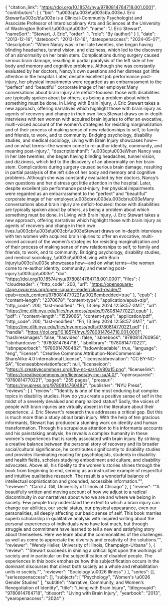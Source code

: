 {
   "citation_link": "https://doi.org/10.18574/nyu/9780814764718.001.0001",
   "contributors": [
     {
       "bio": "\u003cp\u003e\u003cb\u003eJ. Eric Stewart\u003c/b\u003e is a Clinical-Community Psychologist and Associate Professor of Interdisciplinary Arts and Sciences at the University of Washington Bothell.\u003c/p\u003e",
       "name": "J. Eric   Stewart",
       "nameSort": "Stewart, J. Eric",
       "order": 1,
       "role": "By (author)"
     }
   ],
   "date": "2013-12-16",
   "datebook": "2013-12-16",
   "dateopenaccess": "2024-05-07",
   "description": "When Nancy was in her late twenties, she began having blinding headaches, tunnel vision, and dizziness, which led to the discovery of an abnormality on her brain stem. Complications during surgery caused serious brain damage, resulting in partial paralysis of the left side of her body and memory and cognitive problems. Although she was constantly evaluated by her doctors, Nancy’s own questions and her distress got little attention in the hospital. Later, despite excellent job performance post-injury, her physical impairments were regarded as an embarrassment to the “perfect” and “beautiful” corporate image of her employer.Many conversations about brain injury are deficit-focused: those with disabilities are typically spoken about by others, as being a problem about which something must be done. In Living with Brain Injury, J. Eric Stewart takes a new approach, offering narratives which highlight those with brain injury as agents of recovery and change in their own lives.Stewart draws on in-depth interviews with ten women with acquired brain injuries to offer an evocative, multi-voiced account of the women’s strategies for resisting marginalization and of their process of making sense of new relationships to self, to family and friends, to work, and to community. Bridging psychology, disability studies, and medical sociology, Living with Brain Injury showcases how—and on what terms—the women come to re-author identity, community, and meaning post-injury.",
   "descriptionhtml": "\u003cp\u003eWhen Nancy was in her late twenties, she began having blinding headaches, tunnel vision, and dizziness, which led to the discovery of an abnormality on her brain stem. Complications during surgery caused serious brain damage, resulting in partial paralysis of the left side of her body and memory and cognitive problems. Although she was constantly evaluated by her doctors, Nancy’s own questions and her distress got little attention in the hospital. Later, despite excellent job performance post-injury, her physical impairments were regarded as an embarrassment to the “perfect” and “beautiful” corporate image of her employer.\u003cbr\u003e\u003cbr\u003eMany conversations about brain injury are deficit-focused: those with disabilities are typically spoken about by others, as being a problem about which something must be done. In Living with Brain Injury, J. Eric Stewart takes a new approach, offering narratives which highlight those with brain injury as agents of recovery and change in their own lives.\u003cbr\u003e\u003cbr\u003eStewart draws on in-depth interviews with ten women with acquired brain injuries to offer an evocative, multi-voiced account of the women’s strategies for resisting marginalization and of their process of making sense of new relationships to self, to family and friends, to work, and to community. Bridging psychology, disability studies, and medical sociology, \u003ci\u003eLiving with Brain Injury\u003c/i\u003e showcases how—and on what terms—the women come to re-author identity, community, and meaning post-injury.\u003c/p\u003e",
   "doi": "https://doi.org/10.18574/nyu/9780814764718.001.0001",
   "files": {
     "cloudreader": {
       "http_code": 200,
       "url": "https://opensquare-stage.nyupress.org/open-square-reader/cloud-reader/?epub=epub_content/9780814770221\u0026embedded=true"
     },
     "epub": {
       "content-length": "2370678",
       "content-type": "application/epub+zip",
       "http_code": 200,
       "last-modified": "Fri, 13 Sep 2024 12:58:57 GMT",
       "url": "https://mc.dlib.nyu.edu/files/nyupress/epubs/9780814770221.epub"
     },
     "pdf": {
       "content-length": "1539066",
       "content-type": "application/pdf",
       "http_code": 200,
       "last-modified": "Fri, 13 Sep 2024 12:58:57 GMT",
       "url": "https://mc.dlib.nyu.edu/files/nyupress/pdfs/9780814770221.pdf"
     }
   },
   "handle": "https://doi.org/10.18574/nyu/9780814764718.001.0001",
   "hashiresimages": false,
   "hasvideo": false,
   "isbnebook": "9780814760956",
   "isbnhardcover": "9780814764718",
   "isbnlibrary": "9780814770221",
   "isbnpaperback": "9780814760482",
   "isdownloadable": true,
   "language": "eng",
   "license": "Creative Commons Attribution-NonCommercial-ShareAlike 4.0 International License",
   "licenseabbreviation": "CC BY-NC-SA",
   "licenseabbreviationfacet": null,
   "licenseicon": "https://i.creativecommons.org/l/by-nc-sa/4.0/80x15.png",
   "licenselink": "https://creativecommons.org/licenses/by-nc-sa/4.0/",
   "opensquareid": "9780814770221",
   "pages": "255 pages",
   "pressurl": "https://nyupress.org/9780814760482",
   "publisher": "NYU Press",
   "reviews": [
     {
       "review": "\"Identity is one of the most enduring but complex topics in disability studies. How do you create a positive sense of self in the midst of a severely devalued and marginalized status? Sadly, the voices of people with brain injuries are virtually absent in the literature about their experience. J. Eric Stewart's research thus addresses a critical gap. But this is much more than a study about brain injury. With the help of ten gracious informants, Stewart has produced a stunning work on identity and human transformation. Through his scrupulous attention to his informants accounts and his painstaking analysis, he reveals a complex humanity in these women's experiences that is rarely associated with brain injury. By striking a creative balance between the personal story of recovery and its broader social/cultural significance, he contributes significantly to disability studies and provides illuminating reading for psychologists, students in disability and health fields, scholars studying embodiment and culture, and disability advocates. Above all, his fidelity to the women's stories shines through the book from beginning to end, serving as an instructive example of respectful and intuitive qualitative research. The result is a wonderful balance of intellectual sophistication and grounded, accessible information.\"",
       "reviewer": "Carol J. Gill, University of Illinois at Chicago"
     },
     {
       "review": "\"A beautifully written and moving account of how we adjust to a radical discontinuity in our narratives about who we are and where we belong in society. Few people truly understand the extent to which a brain injury can change our abilities, our social status, our physical appearance, even our personalities, all deeply affecting our basic sense of self. This book marries superb scholarship in qualitative analysis with inspired writing about the personal experiences of individuals who have lost much, but through struggle and commitment have learned to tell a new and satisfying story about themselves. Here we learn about the commonalities of the challenges as well as come to appreciate the diversity and creativity of the solutions.\"",
       "reviewer": "Wendy Heller, University of Illinois, Champaign-Urbana"
     },
     {
       "review": "\"Stewart succeeds in shining a critical light upon the workings of society and in particular on the subjectification of disabled people. The experiences in this book emphasize how this subjectification occurs in the dominant discourses that direct both society as a whole and rehabilitation units in society.\"",
       "reviewer": "Sociology \u0026 Illness"
     }
   ],
   "series": [],
   "seriesopenaccess": [],
   "subjects": [
     "Psychology",
     "Women's \u0026 Gender Studies"
   ],
   "subtitle": "Narrative, Community, and Women’s Renegotiation of Identity",
   "title": "Living with Brain Injury",
   "titlegroupid": "9780814764718",
   "titlesort": "Living with Brain Injury",
   "yearbook": "2013",
   "yearopenaccess": "2024"
 }
